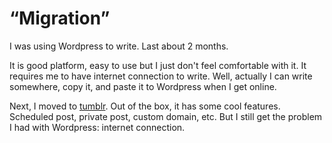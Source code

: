 # “Migration”

I was using Wordpress to write. Last about 2 months. 

It is good platform, easy to use but I just don't feel comfortable with it. It requires me to have internet connection to write. Well, actually I can write somewhere, copy it, and paste it to Wordpress when I get online.

Next, I moved to [tumblr](http://tumblr.com). Out of the box, it has some cool features. Scheduled post, private post, custom domain, etc. But I still get the problem I had with Wordpress: internet connection.